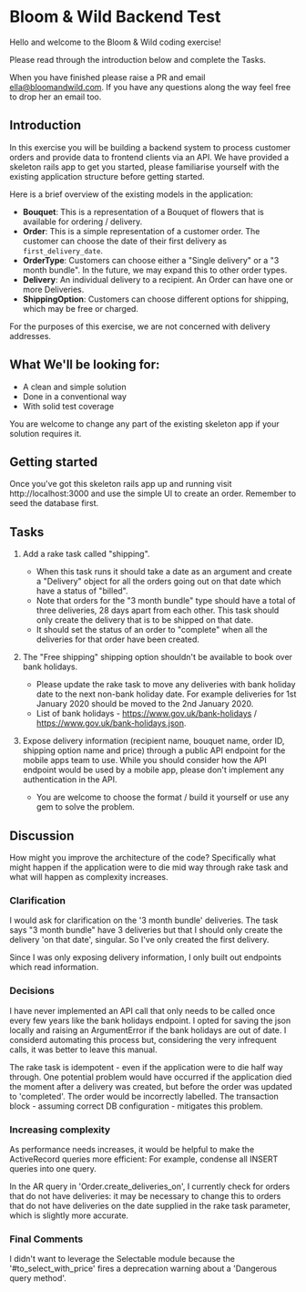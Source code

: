 # Bloom & Wild Backend Test

Hello and welcome to the Bloom & Wild coding exercise!

Please read through the introduction below and complete the Tasks.

When you have finished please raise a PR and email ella@bloomandwild.com. If you have any questions along the way feel free to drop her an email too.

## Introduction

In this exercise you will be building a backend system to process customer orders and provide data to frontend clients via an API.
We have provided a skeleton rails app to get you started, please familiarise yourself with the existing application structure before getting started.

Here is a brief overview of the existing models in the application:
- **Bouquet**: This is a representation of a Bouquet of flowers that is available for ordering / delivery.
- **Order**: This is a simple representation of a customer order. The customer can choose the date of their first delivery as `first_delivery_date`.
- **OrderType**: Customers can choose either a "Single delivery" or a "3 month bundle". In the future, we may expand this to other order types.
- **Delivery**: An individual delivery to a recipient. An Order can have one or more Deliveries.
- **ShippingOption**: Customers can choose different options for shipping, which may be free or charged.

For the purposes of this exercise, we are not concerned with delivery addresses.

## What We'll be looking for:

* A clean and simple solution
* Done in a conventional way
* With solid test coverage

You are welcome to change any part of the existing skeleton app if your solution requires it.

## Getting started

Once you've got this skeleton rails app up and running visit http://localhost:3000 and use the simple UI to create an order. Remember to seed the database first.

## Tasks

1. Add a rake task called "shipping".
   * When this task runs it should take a date
    as an argument and create a "Delivery" object for all the orders going out
    on that date which have a status of "billed".
   * Note that orders for the "3 month bundle" type should have a total of three deliveries, 28 days apart from each other. This task should only create the delivery that is to be shipped on that date.
   * It should set the status of an order to "complete" when all the deliveries for that order have been created.

2. The "Free shipping" shipping option shouldn't be available to book over bank holidays.
   * Please update the rake task
    to move any deliveries with bank holiday date to the next non-bank holiday date. For example deliveries for 1st January 2020 should be moved to the 2nd January 2020.
   * List of bank holidays - https://www.gov.uk/bank-holidays / https://www.gov.uk/bank-holidays.json.

3. Expose delivery information (recipient name, bouquet name, order ID, shipping option name and price) through a public API endpoint for the mobile apps team to use. While you should consider how the API endpoint would be used by a mobile app, please don't implement any authentication in the API.
   * You are welcome to choose the format / build it yourself or use any gem to solve the problem.


## Discussion

How might you improve the architecture of the code? Specifically what might happen if the application were to die mid way through rake task and what will happen as complexity increases.

### Clarification
I would ask for clarification on the '3 month bundle' deliveries. The task says "3 month bundle" have 3 deliveries but that I should only create the delivery 'on that date', singular. So I've only created the first delivery.

Since I was only exposing delivery information, I only built out endpoints which read information.

### Decisions
I have never implemented an API call that only needs to be called once every few years like the bank holidays endpoint. I opted for saving the json locally and raising an ArgumentError if the bank holidays are out of date. I considerd automating this process but, considering the very infrequent calls, it was better to leave this manual.

The rake task is idempotent - even if the application were to die half way through. One potential problem would have occurred if the application died the moment after a delivery was created, but before the order was updated to 'completed'. The order would be incorrectly labelled. The transaction block - assuming correct DB configuration - mitigates this problem.


### Increasing complexity
As performance needs increases, it would be helpful to make the ActiveRecord queries more efficient: For example, condense all INSERT queries into one query.

In the AR query in 'Order.create_deliveries_on', I currently check for orders that do not have deliveries: it may be necessary to change this to orders that do not have deliveries on the date supplied in the rake task parameter, which is slightly more accurate.


### Final Comments
I didn't want to leverage the Selectable module because the '#to_select_with_price' fires a deprecation warning about a 'Dangerous query method'.


